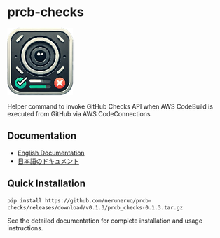 # prcb-checks
![icon](images/icon_small.png)

Helper command to invoke GitHub Checks API when AWS CodeBuild is executed from GitHub via AWS CodeConnections

## Documentation

- [English Documentation](docs/README_en.md)
- [日本語のドキュメント](docs/README_ja.md)

## Quick Installation

```
pip install https://github.com/neruneruo/prcb-checks/releases/download/v0.1.3/prcb_checks-0.1.3.tar.gz
```

See the detailed documentation for complete installation and usage instructions.
